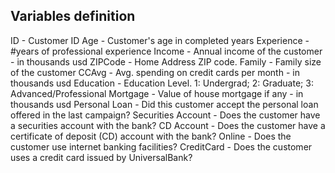 ## Variables definition

ID - Customer ID
Age - Customer's age in completed years
Experience - #years of professional experience
Income - Annual income of the customer - in thousands usd
ZIPCode - Home Address ZIP code.
Family - Family size of the customer
CCAvg - Avg. spending on credit cards per month - in thousands usd
Education - Education Level. 1: Undergrad; 2: Graduate; 3: Advanced/Professional
Mortgage - Value of house mortgage if any - in thousands usd
Personal Loan - Did this customer accept the personal loan offered in the last campaign?
Securities Account - Does the customer have a securities account with the bank?
CD Account - Does the customer have a certificate of deposit (CD) account with the bank?
Online - Does the customer use internet banking facilities?
CreditCard - Does the customer uses a credit card issued by UniversalBank?